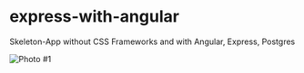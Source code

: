 # express-with-angular
Skeleton-App without CSS Frameworks and with Angular, Express, Postgres

![Photo #1](https://user-images.githubusercontent.com/62517056/188109703-e14c2cfe-e133-4b14-bf1f-a1b1e357ee24.PNG)


